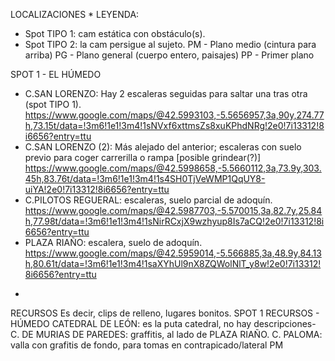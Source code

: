 LOCALIZACIONES
*
LEYENDA:
- Spot TIPO 1: cam estática con obstáculo(s).
- Spot TIPO 2: la cam persigue al sujeto.
PM - Plano medio (cintura para arriba)
PG - Plano general (cuerpo entero, paisajes)
PP - Primer plano

SPOT 1 - EL HÚMEDO
- C.SAN LORENZO: Hay 2 escaleras seguidas para saltar una tras otra (spot TIPO 1).
https://www.google.com/maps/@42.5993103,-5.5656957,3a,90y,274.77h,73.15t/data=!3m6!1e1!3m4!1sNVxf6xttmsZs8xuKPhdNRg!2e0!7i13312!8i6656?entry=ttu
- C.SAN LORENZO (2): Más alejado del anterior; escaleras con suelo previo para coger carrerilla o rampa [posible grindear(?)]
https://www.google.com/maps/@42.5998658,-5.5660112,3a,73.9y,303.45h,83.76t/data=!3m6!1e1!3m4!1s4SH0TjVeWMP1QqUY8-uiYA!2e0!7i13312!8i6656?entry=ttu
- C.PILOTOS REGUERAL: escaleras, suelo parcial de adoquín. 
https://www.google.com/maps/@42.5987703,-5.570015,3a,82.7y,25.84h,77.98t/data=!3m6!1e1!3m4!1sNirRCxjX9wzhyup8Is7aCQ!2e0!7i13312!8i6656?entry=ttu
- PLAZA RIAÑO: escalera, suelo de adoquín.
https://www.google.com/maps/@42.5959014,-5.566885,3a,48.9y,84.13h,80.61t/data=!3m6!1e1!3m4!1saXYhUl9nX8ZQWolNlT_y8w!2e0!7i13312!8i6656?entry=ttu
*
RECURSOS
Es decir, clips de relleno, lugares bonitos.
SPOT 1 RECURSOS - HÚMEDO
CATEDRAL DE LEÓN: es la puta catedral, no hay descripciones-
C. DE MURIAS DE PAREDES: graffitis, al lado de PLAZA RIAÑO.
C. PALOMA: valla con grafitis de fondo, para tomas en contrapicado/lateral PM
